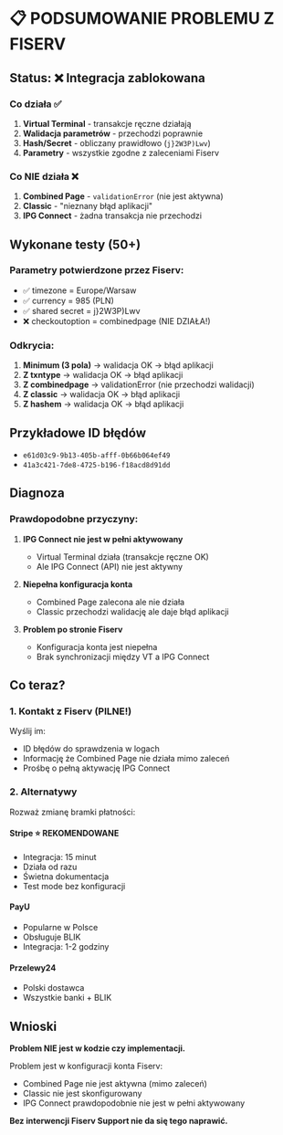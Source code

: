 # 📋 PODSUMOWANIE PROBLEMU Z FISERV

## Status: ❌ Integracja zablokowana

### Co działa ✅
1. **Virtual Terminal** - transakcje ręczne działają
2. **Walidacja parametrów** - przechodzi poprawnie
3. **Hash/Secret** - obliczany prawidłowo (`j}2W3P)Lwv`)
4. **Parametry** - wszystkie zgodne z zaleceniami Fiserv

### Co NIE działa ❌
1. **Combined Page** - `validationError` (nie jest aktywna)
2. **Classic** - "nieznany błąd aplikacji" 
3. **IPG Connect** - żadna transakcja nie przechodzi

## Wykonane testy (50+)

### Parametry potwierdzone przez Fiserv:
- ✅ timezone = Europe/Warsaw
- ✅ currency = 985 (PLN)
- ✅ shared secret = j}2W3P)Lwv
- ❌ checkoutoption = combinedpage (NIE DZIAŁA!)

### Odkrycia:
1. **Minimum (3 pola)** → walidacja OK → błąd aplikacji
2. **Z txntype** → walidacja OK → błąd aplikacji
3. **Z combinedpage** → validationError (nie przechodzi walidacji)
4. **Z classic** → walidacja OK → błąd aplikacji
5. **Z hashem** → walidacja OK → błąd aplikacji

## Przykładowe ID błędów
- `e61d03c9-9b13-405b-afff-0b66b064ef49`
- `41a3c421-7de8-4725-b196-f18acd8d91dd`

## Diagnoza

### Prawdopodobne przyczyny:
1. **IPG Connect nie jest w pełni aktywowany**
   - Virtual Terminal działa (transakcje ręczne OK)
   - Ale IPG Connect (API) nie jest aktywny

2. **Niepełna konfiguracja konta**
   - Combined Page zalecona ale nie działa
   - Classic przechodzi walidację ale daje błąd aplikacji

3. **Problem po stronie Fiserv**
   - Konfiguracja konta jest niepełna
   - Brak synchronizacji między VT a IPG Connect

## Co teraz?

### 1. Kontakt z Fiserv (PILNE!)
Wyślij im:
- ID błędów do sprawdzenia w logach
- Informację że Combined Page nie działa mimo zaleceń
- Prośbę o pełną aktywację IPG Connect

### 2. Alternatywy
Rozważ zmianę bramki płatności:

#### Stripe ⭐ REKOMENDOWANE
- Integracja: 15 minut
- Działa od razu
- Świetna dokumentacja
- Test mode bez konfiguracji

#### PayU
- Popularne w Polsce
- Obsługuje BLIK
- Integracja: 1-2 godziny

#### Przelewy24
- Polski dostawca
- Wszystkie banki + BLIK

## Wnioski

**Problem NIE jest w kodzie czy implementacji.**

Problem jest w konfiguracji konta Fiserv:
- Combined Page nie jest aktywna (mimo zaleceń)
- Classic nie jest skonfigurowany
- IPG Connect prawdopodobnie nie jest w pełni aktywowany

**Bez interwencji Fiserv Support nie da się tego naprawić.**